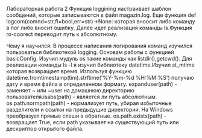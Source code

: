 Лабораторная работа 2
Функция loggining настраивает шаблон сообщений, которые записываются в файл magazin.log. Еще функция def logcom(comnd=str,fl=bool,err=str)->None: которая вноосит либо команду в лог либо вносит ошибку.
Далее идет реализация команды ls.Функция ro-coorect переводит путь к абсолютному. 













Чему я научился:
В процессе написания логирования команд изучился пользоваться библиотекой logging. Основам работы с функцией basicConfig. Изучил мудуль os такие команды как listdir(),getcwd(). Для реализации команды ls -l я изучил библиотеку datetime.Изучил st_mtime которая возвращает время. Изпользуя функцию datetime.fromtimestamp(tim).strftime('%Y-%m-%d %H:%M:%S') получаю дату и время файла в определенном формату. expanduser(path) - заменяет ~ или ~user на домашнюю директорию пользователя.isabs(path) - является ли путь абсолютным. os.path.normpath(path) - нормализует путь, убирая избыточные разделители и ссылки на предыдущие директории. На Windows преобразует прямые слеши в обратные. os.path.exists(path) - возвращает True, если path указывает на существующий путь или дескриптор открытого файла.
